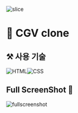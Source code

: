 ![slice](https://capsule-render.vercel.app/api?type=slice&color=gradient&height=200&text=CGV%20🎥&fontAlign=60)

# 🎥 CGV clone 

## ⚒️ 사용 기술
![HTML](https://img.shields.io/badge/HTML-ef6262?style=for-the-badge&logo=html5&logoColor=white)![CSS](https://img.shields.io/badge/CSS-2B2A4C?&style=for-the-badge&logo=css3&logoColor=white) 

## Full ScreenShot 📸
![fullscreenshot](fullscreenshot.png)